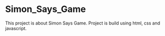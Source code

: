 # Simon_Says_Game
This project is about Simon Says Game.
Project is build using html, css and javascript.
